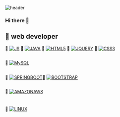 ![header](https://capsule-render.vercel.app/api?type=Waving&color=auto&height=300&section=header&text=Hello%20World&fontSize=90)

### Hi there 👋

## 🔭 web developer

🌱 [![JS](https://img.shields.io/badge/JavaScript-F7DF1E?style=flat-square&logo=JavaScript&logoColor=black)](github.com/Joowon0220/TODO-List) 🌱 [![JAVA](https://img.shields.io/badge/Java-007396?style=flat-square&logo=Java&logoColor=black)](github.com/Joowon0220/TODO-List) 🌱 [![HTML5](https://img.shields.io/badge/HTML5-E34F26?style=flat-square&logo=HTML5&logoColor=black)](github.com/Joowon0220/TODO-List) 🌱 [![JQUERY](https://img.shields.io/badge/jQuery-0769AD?style=flat-square&logo=jQuery&logoColor=black)](github.com/Joowon0220/TODO-List) 🌱 [![CSS3](https://img.shields.io/badge/CSS3-1572B6?style=flat-square&logo=CSS3&logoColor=black)](github.com/Joowon0220/TODO-List)         

##
🌱 [![MySQL](https://img.shields.io/badge/MySQL-4479A1?style=flat-square&logo=MySQL&logoColor=black)](github.com/Joowon0220/TODO-List)         

##
🌱 [![SPRINGBOOT](https://img.shields.io/badge/SpringBoot-4479A1?style=flat-square&logo=SpringBoot&logoColor=black)](github.com/Joowon0220/TODO-List)🌱 [![BOOTSTRAP](https://img.shields.io/badge/Bootstrap-6DB33F?style=flat-square&logo=Bootstrap&logoColor=black)](github.com/Joowon0220/TODO-List)         
##
🌱 [![AMAZONAWS](https://img.shields.io/badge/AmazonAWS-232F3E?style=flat-square&logo=AmazonAWS&logoColor=black)](github.com/Joowon0220/TODO-List)         
#
🌱 [![LINUX](https://img.shields.io/badge/Linux-FCC624?style=flat-square&logo=Linux&logoColor=black)](github.com/Joowon0220/TODO-List)         

<!--
**eunji-seo/eunji-seo** is a ✨ _special_ ✨ repository because its `README.md` (this file) appears on your GitHub profile.

Here are some ideas to get you started:

- 🔭 I’m currently working on ...
- 🌱 I’m currently learning ...
- 👯 I’m looking to collaborate on ...
- 🤔 I’m looking for help with ...
- 💬 Ask me about ...
- 📫 How to reach me: ...
- 😄 Pronouns: ...
- ⚡ Fun fact: ...
-->
